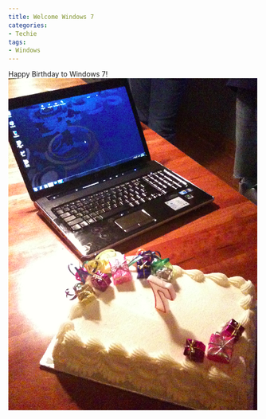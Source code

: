 ```yaml
---
title: Welcome Windows 7
categories:
- Techie
tags:
- Windows
---
```


Happy Birthday to Windows 7!
![Happy Birthday Windows 7](/assets/posts/2009/Happy-Birthday-Windows-7.png)
